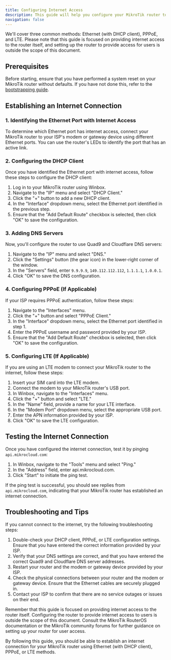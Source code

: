 ```yaml
---
title: Configuring Internet Access
description: This guide will help you configure your MikroTik router to establish an internet connection.
navigation: false
---
```


 We'll cover three common methods: Ethernet (with DHCP client), PPPoE, and LTE. Please note that this guide is focused on providing internet access to the router itself, and setting up the router to provide access for users is outside the scope of this document.

## Prerequisites
Before starting, ensure that you have performed a system reset on your MikroTik router without defaults. If you have not done this, refer to the [bootstrapping guide](/documentation/router-onboarding/bootstrap).

## Establishing an Internet Connection

### 1. Identifying the Ethernet Port with Internet Access
To determine which Ethernet port has internet access, connect your MikroTik router to your ISP's modem or gateway device using different Ethernet ports. You can use the router's LEDs to identify the port that has an active link.

### 2. Configuring the DHCP Client
Once you have identified the Ethernet port with internet access, follow these steps to configure the DHCP client:

1. Log in to your MikroTik router using Winbox.
2. Navigate to the "IP" menu and select "DHCP Client."
3. Click the "+" button to add a new DHCP client.
4. In the "Interface" dropdown menu, select the Ethernet port identified in the previous step.
5. Ensure that the "Add Default Route" checkbox is selected, then click "OK" to save the configuration.

### 3. Adding DNS Servers
Now, you'll configure the router to use Quad9 and Cloudflare DNS servers:

1. Navigate to the "IP" menu and select "DNS."
2. Click the "Settings" button (the gear icon) in the lower-right corner of the window.
3. In the "Servers" field, enter `9.9.9.9`, `149.112.112.112`, `1.1.1.1`, `1.0.0.1`.
4. Click "OK" to save the DNS configuration.

### 4. Configuring PPPoE (If Applicable)
If your ISP requires PPPoE authentication, follow these steps:

1. Navigate to the "Interfaces" menu.
2. Click the "+" button and select "PPPoE Client."
3. In the "Interface" dropdown menu, select the Ethernet port identified in step 1.
4. Enter the PPPoE username and password provided by your ISP.
5. Ensure that the "Add Default Route" checkbox is selected, then click "OK" to save the configuration.

### 5. Configuring LTE (If Applicable)
If you are using an LTE modem to connect your MikroTik router to the internet, follow these steps:

1. Insert your SIM card into the LTE modem.
2. Connect the modem to your MikroTik router's USB port.
3. In Winbox, navigate to the "Interfaces" menu.
4. Click the "+" button and select "LTE."
5. In the "Name" field, provide a name for your LTE interface.
6. In the "Modem Port" dropdown menu, select the appropriate USB port.
7. Enter the APN information provided by your ISP.
8. Click "OK" to save the LTE configuration.

## Testing the Internet Connection
Once you have configured the internet connection, test it by pinging `api.mikrocloud.com`:

1. In Winbox, navigate to the "Tools" menu and select "Ping."
2. In the "Address" field, enter api.mikrocloud.com.
3. Click "Start" to initiate the ping test.

If the ping test is successful, you should see replies from `api.mikrocloud.com`, indicating that your MikroTik router has established an internet connection.

## Troubleshooting and Tips
If you cannot connect to the internet, try the following troubleshooting steps:

1. Double-check your DHCP client, PPPoE, or LTE configuration settings. Ensure that you have entered the correct information provided by your ISP.
2. Verify that your DNS settings are correct, and that you have entered the correct Quad9 and Cloudflare DNS server addresses.
3. Restart your router and the modem or gateway device provided by your ISP.
4. Check the physical connections between your router and the modem or gateway device. Ensure that the Ethernet cables are securely plugged in.
5. Contact your ISP to confirm that there are no service outages or issues on their end.

Remember that this guide is focused on providing internet access to the router itself. Configuring the router to provide internet access to users is outside the scope of this document. Consult the MikroTik RouterOS documentation or the MikroTik community forums for further guidance on setting up your router for user access.

By following this guide, you should be able to establish an internet connection for your MikroTik router using Ethernet (with DHCP client), PPPoE, or LTE methods.